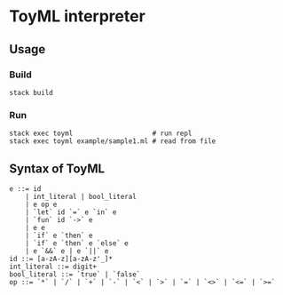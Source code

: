 # ToyML interpreter

## Usage
### Build
```
stack build
```

### Run
```
stack exec toyml                    # run repl
stack exec toyml example/sample1.ml # read from file
```

## Syntax of ToyML
```
e ::= id
    | int_literal | bool_literal
    | e op e
    | `let` id `=` e `in` e
    | `fun` id `->` e
    | e e
    | `if` e `then` e 
    | `if` e `then` e `else` e
    | e `&&` e | e `||` e
id ::= [a-zA-z][a-zA-z'_]*
int_literal ::= digit+
bool_literal ::= `true` | `false`
op ::= `*` | `/` | `+` | `-` | `<` | `>` | `=` | `<>` | `<=` | `>=`  
```
